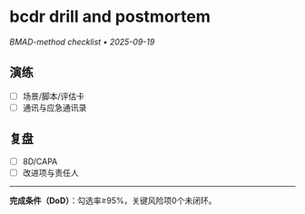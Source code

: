 # bcdr drill and postmortem

_BMAD-method checklist • 2025-09-19_

## 演练

- [ ] 场景/脚本/评估卡
- [ ] 通讯与应急通讯录

## 复盘

- [ ] 8D/CAPA
- [ ] 改进项与责任人

---

**完成条件（DoD）**：勾选率≥95%，关键风险项0个未闭环。

